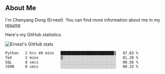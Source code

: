 ## About Me

I'm Chenyang Dong (Ernest). You can find more information about me in my [resume](https://github.com/ernestDong/resume)

Here's my GitHub statistics.

![Ernest's GitHub stats](https://github-readme-stats.vercel.app/api?username=ErnestDong&show_icons=true?count_private=true)

<!--START_SECTION:waka-->

```txt
Python   2 hrs 49 mins   ████████████████████████▒   97.83 %
TeX      2 mins          ▒░░░░░░░░░░░░░░░░░░░░░░░░   01.28 %
SQL      0 secs          ░░░░░░░░░░░░░░░░░░░░░░░░░   00.56 %
JSON     0 secs          ░░░░░░░░░░░░░░░░░░░░░░░░░   00.33 %
```

<!--END_SECTION:waka-->
